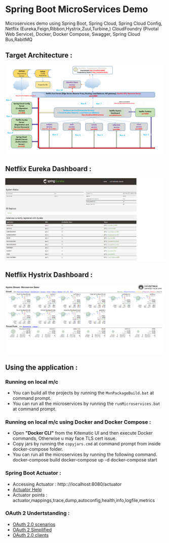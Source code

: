 # Spring Boot MicroServices Demo
Microservices demo using Spring Boot, Spring Cloud, Spring Cloud Config, Netflix (Eureka,Feign,Ribbon,Hystrix,Zuul,Turbine,) 
CloudFoundry (Pivotal Web Service), Docker, Docker Compose, Swagger, Spring Cloud Bus,RabitMQ

## Target Architecture :
![Target Architecture](/images/Microservice_Demo_Architecture.png)

## Netflix Eureka Dashboard :
![Eureka Dashboard](/images/Eureka-Server-Dashboard.png)

## Netflix Hystrix Dashboard :
![Hystrix Dashboard](/images/Hystrix-Dashboard.png)

## Using the application :

### Running on local m/c
* You can build all the projects by running the `MvnPackageBuild.bat` at command prompt.
* You can run all the microservices by running the `runMicroservices.bat` at command prompt.     

### Running on local m/c using Docker and Docker Compose :
* Open **"Docker CLI"** from the Kitematic UI and then execute Docker commands, Otherwise u may face TLS cert issue.
* Copy jars by running the `copyjars.cmd` at command prompt from inside docker-compose folder.
* You can run all the microservices by running the following command.     
docker-compose build
docker-compose up -d
docker-compose start

### Spring Boot Actuator :
* Accessing Actuator : http:://localhost:8080/actuator
* <a href="http://javabeat.net/spring-boot-actuator/">Actuator Help</a>
* Actuator points : actuator,mappings,trace,dump,autoconfig,health,info,logfile,metrics  

### OAuth 2 Undertstanding :
* <a href="https://malalanayake.wordpress.com/tag/oauth-2-0-scenarios/">OAuth 2.0 scenarios</a>
* <a href="https://aaronparecki.com/oauth-2-simplified/">OAuth 2 Simplified</a>
* <a href="https://www.ibm.com/developerworks/security/library/se-oauthjavapt1/index.html?ca=drs-">OAuth 2.0 clients</a>

